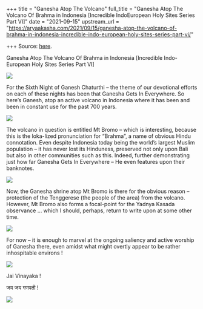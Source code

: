 +++
title = "Ganesha Atop The Volcano"
full_title = "Ganesha Atop The Volcano Of Brahma in Indonesia [Incredible IndoEuropean Holy Sites Series Part VI]"
date = "2021-09-15"
upstream_url = "https://aryaakasha.com/2021/09/15/ganesha-atop-the-volcano-of-brahma-in-indonesia-incredible-indo-european-holy-sites-series-part-vi/"

+++
Source: [here](https://aryaakasha.com/2021/09/15/ganesha-atop-the-volcano-of-brahma-in-indonesia-incredible-indo-european-holy-sites-series-part-vi/).

Ganesha Atop The Volcano Of Brahma in Indonesia [Incredible Indo-European Holy Sites Series Part VI]

![](https://aryaakasha.files.wordpress.com/2021/09/240666268_4430514747027916_7827296667218022350_n.jpg?w=480)

For the Sixth Night of Ganesh Chaturthi – the theme of our devotional
efforts on each of these nights has been that Ganesha Gets In
Everywhere. So here’s Ganesh, atop an active volcano in Indonesia where
it has been and been in constant use for the past 700 years.

![](https://aryaakasha.files.wordpress.com/2021/09/123140080_181859040177014_481485563568059119_n.jpg?w=1024)

The volcano in question is entitled Mt Bromo – which is interesting,
because this is the loka-lized pronunciation for “Brahma”, a name of
obvious Hindu connotation. Even despite Indonesia today being the
world’s largest Muslim population – it has never lost its Hinduness,
preserved not only upon Bali but also in other communities such as this.
Indeed, further demonstrating just how far Ganesha Gets In Everywhere –
He even features upon their banknotes.  
  

![](https://aryaakasha.files.wordpress.com/2021/09/d5ci_x-vuaibei8.jpg?w=1000)

Now, the Ganesha shrine atop Mt Bromo is there for the obvious reason –
protection of the Tenggerese (the people of the area) from the volcano.
However, Mt Bromo also forms a focal-point for the Yadnya Kasada
observance … which I should, perhaps, return to write upon at some other
time.

![](https://aryaakasha.files.wordpress.com/2021/09/214634197_172842191560701_4529764363789963846_n.jpg?w=768)

For now – it is enough to marvel at the ongoing saliency and active
worship of Ganesha there, even amidst what might overtly appear to be
rather inhospitable environs !

![](https://aryaakasha.files.wordpress.com/2021/09/tumblr_pjq5getnt61ru322to2_r2_500.jpg?w=500)

Jai Vinayaka !

जय जय गणपती !

![](https://aryaakasha.files.wordpress.com/2021/09/236183028_374689727556937_3031893877843888478_n.jpg?w=944)
